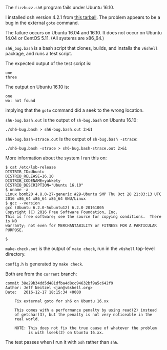 The `fizzbuzz.sh6` program fails under Ubuntu 16.10.

I installed osh version 4.2.1 from [this tarball](http://v6shell.org/src/osh-4.2.1.tar.gz).
The problem appears to be a bug in the external `goto` command.

The failure occurs on Ubuntu 16.04 and 16.10.
It does not occur on Ubuntu 14.04 or CentOS 5.11.
(All systems are x86_64.)

`sh6_bug.bash` is a bash script that clones, builds, and installs the
`v6shell` package, and runs a test script.

The expected output
of the test script is:

    one
    three

The output on Ubuntu 16.10 is:

    one
    wo: not found

implying that the `goto` command did a seek to the wrong location.

`sh6-bug.bash.out` is the output of `sh-bug.bash` on Ubuntu 16.10:

    ./sh6-bug.bash > sh6-bug.bash.out 2>&1

`sh6-bug.bash-strace.out` is the output of `sh-bug.bash -strace`:

    ./sh6-bug.bash -strace > sh6-bug.bash-strace.out 2>&1

More information about the system I ran this on:

    $ cat /etc/lsb-release 
    DISTRIB_ID=Ubuntu
    DISTRIB_RELEASE=16.10
    DISTRIB_CODENAME=yakkety
    DISTRIB_DESCRIPTION="Ubuntu 16.10"
    $ uname -a
    Linux bomb20 4.8.0-27-generic #29-Ubuntu SMP Thu Oct 20 21:03:13 UTC 2016 x86_64 x86_64 x86_64 GNU/Linux
    $ gcc --version
    gcc (Ubuntu 6.2.0-5ubuntu12) 6.2.0 20161005
    Copyright (C) 2016 Free Software Foundation, Inc.
    This is free software; see the source for copying conditions.  There is NO
    warranty; not even for MERCHANTABILITY or FITNESS FOR A PARTICULAR PURPOSE.

    $ 

`make-check.out` is the output of `make check`, run in the `v6shell` top-level directory.

`config.h` is generated by `make check`.

Both are from the `current` branch:

    commit 38e29b34dd5d481dfba4d8cc94632bf9a5c642f9
    Author: Jeff Neitzel <jan@v6shell.org>
    Date:   2016-12-17 18:15:34 +0000

        Fix external goto for sh6 on Ubuntu 16.xx
        
        This comes with a performance penalty by using read(2) instead
        of getchar(3), but the penalty is not very noticeable in the
        real world.
        
        NOTE: This does not fix the true cause of whatever the problem
              is with lseek(2) on Ubuntu 16.xx.

The test passes when I run it with `osh` rather than `sh6`.
